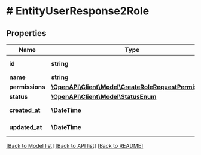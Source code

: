 # # EntityUserResponse2Role

## Properties

Name | Type | Description | Notes
------------ | ------------- | ------------- | -------------
**id** | **string** | UUID role ID |
**name** | **string** | Role name |
**permissions** | [**\OpenAPI\Client\Model\CreateRoleRequestPermissions**](CreateRoleRequestPermissions.md) |  |
**status** | [**\OpenAPI\Client\Model\StatusEnum**](StatusEnum.md) |  |
**created_at** | **\DateTime** | UTC datetime |
**updated_at** | **\DateTime** | UTC datetime |

[[Back to Model list]](../../README.md#models) [[Back to API list]](../../README.md#endpoints) [[Back to README]](../../README.md)
